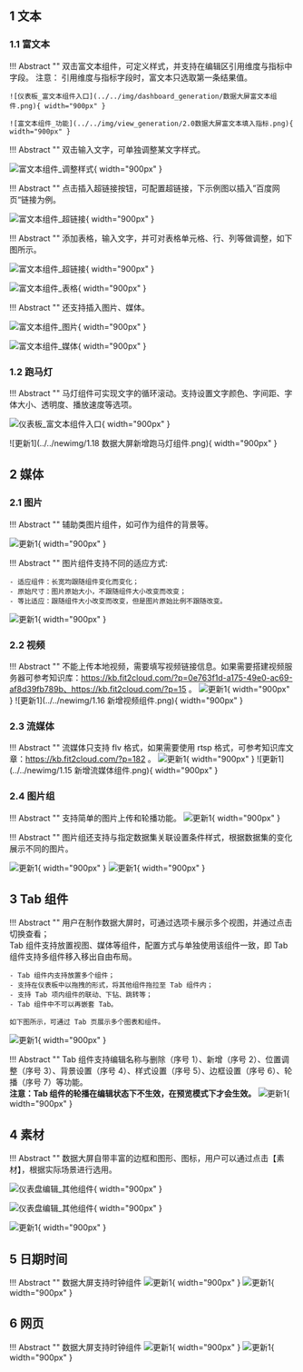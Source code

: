 ## 1 文本
### 1.1 富文本

!!! Abstract ""
	双击富文本组件，可定义样式，并支持在编辑区引用维度与指标中字段。
	注意： 引用维度与指标字段时，富文本只选取第一条结果值。

	![仪表板_富文本组件入口](../../img/dashboard_generation/数据大屏富文本组件.png){ width="900px" }

	![富文本组件_功能](../../img/view_generation/2.0数据大屏富文本填入指标.png){ width="900px" }

!!! Abstract ""
	双击输入文字，可单独调整某文字样式。

![富文本组件_调整样式](../../img/view_generation/2.0数据大屏文本样式调整.png){ width="900px" }

!!! Abstract ""
	点击插入超链接按钮，可配置超链接，下示例图以插入”百度网页“链接为例。

![富文本组件_超链接](../../img/view_generation/2.0数据大屏设置超链接.png){ width="900px" }

!!! Abstract ""
	添加表格，输入文字，并可对表格单元格、行、列等做调整，如下图所示。

![富文本组件_超链接](../../img/view_generation/2.0数据大屏添加表格.png){ width="900px" }

![富文本组件_表格](../../img/view_generation/2.0数据大屏表格效果.png){ width="900px" }

!!! Abstract ""
	还支持插入图片、媒体。

![富文本组件_图片](../../img/view_generation/2.0数据大屏插入图片.png){ width="900px" }

![富文本组件_媒体](../../img/view_generation/2.0数据大屏插入媒体.png){ width="900px" }

### 1.2 跑马灯

!!! Abstract ""
	马灯组件可实现文字的循环滚动。支持设置文字颜色、字间距、字体大小、透明度、播放速度等选项。

![仪表板_富文本组件入口](../../img/dashboard_generation/数据大屏跑马灯组件.png){ width="900px" }

![更新1](../../newimg/1.18 数据大屏新增跑马灯组件.png){ width="900px" }


## 2 媒体
### 2.1 图片
!!! Abstract ""
	辅助类图片组件，如可作为组件的背景等。

![更新1](../../newimg/数据大屏图片组件.png){ width="900px" }

!!! Abstract ""
	图片组件支持不同的适应方式:

    - 适应组件：长宽均跟随组件变化而变化；
    - 原始尺寸：图片原始大小，不跟随组件大小改变而改变；
    - 等比适应：跟随组件大小改变而改变，但是图片原始比例不跟随改变。


![更新1](../../newimg/数据大屏图片组件适应.png){ width="900px" }

### 2.2 视频
!!! Abstract ""
	不能上传本地视频，需要填写视频链接信息。如果需要搭建视频服务器可参考知识库：https://kb.fit2cloud.com/?p=0e763f1d-a175-49e0-ac69-af8d39fb789b、https://kb.fit2cloud.com/?p=15 。
![更新1](../../newimg/数据大屏视频组件.png){ width="900px" }
![更新1](../../newimg/1.16 新增视频组件.png){ width="900px" }

### 2.3 流媒体
!!! Abstract ""
	流媒体只支持 flv 格式，如果需要使用 rtsp 格式，可参考知识库文章：https://kb.fit2cloud.com/?p=182 。
![更新1](../../newimg/数据大屏流媒体组件.png){ width="900px" }
![更新1](../../newimg/1.15 新增流媒体组件.png){ width="900px" }

### 2.4 图片组
!!! Abstract ""
	支持简单的图片上传和轮播功能。
![更新1](../../newimg/数据大屏新增图片组组件1.png){ width="900px" }

!!! Abstract ""
	图片组还支持与指定数据集关联设置条件样式，根据数据集的变化展示不同的图片。

![更新1](../../newimg/数据大屏新增图片组组件2.png){ width="900px" }
![更新1](../../newimg/数据大屏新增图片组组件.gif){ width="900px" }

## 3 Tab 组件
!!! Abstract ""
	用户在制作数据大屏时，可通过选项卡展示多个视图，并通过点击切换查看；    
	Tab 组件支持放置视图、媒体等组件，配置方式与单独使用该组件一致，即 Tab 组件支持多组件移入移出自由布局。

	- Tab 组件内支持放置多个组件；
	- 支持在仪表板中以拖拽的形式，将其他组件拖拉至 Tab 组件内；
	- 支持 Tab 项内组件的联动、下钻、跳转等；
	- Tab 组件中不可以再嵌套 Tab。

	如下图所示，可通过 Tab 页展示多个图表和组件。

![更新1](../../newimg/数据大屏选项卡.png){ width="900px" }

!!! Abstract ""
	Tab 组件支持编辑名称与删除（序号 1）、新增（序号 2）、位置调整（序号 3）、背景设置（序号 4）、样式设置（序号 5）、边框设置（序号 6）、轮播（序号 7）等功能。  
	**注意：Tab 组件的轮播在编辑状态下不生效，在预览模式下才会生效。**
![更新1](../../newimg/数据大屏tab组件配置.png){ width="900px" }





## 4 素材

!!! Abstract ""
	数据大屏自带丰富的边框和图形、图标，用户可以通过点击【素材】，根据实际场景进行选用。

![仪表盘编辑_其他组件](../../img/view_generation/2.0数据大屏素材添加边框.png){ width="900px" }

![仪表盘编辑_其他组件](../../img/view_generation/2.0数据大屏图标.png){ width="900px" }

![更新1](../../newimg/更新v2-4-0-4.PNG){ width="900px" }

## 5 日期时间

!!! Abstract ""
	数据大屏支持时钟组件
![更新1](../../newimg/数据大屏时间组件.png){ width="900px" }
![更新1](../../newimg/数据大屏时间显示.png){ width="900px" }

## 6 网页

!!! Abstract ""
	数据大屏支持时钟组件
![更新1](../../newimg/数据大屏网页组件.png){ width="900px" }
![更新1](../../newimg/数据大屏网页填入.png){ width="900px" }





